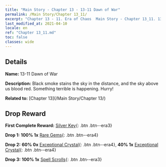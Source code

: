 ```yaml
---
title: "Main Story - Chapter 13 - 13-11 Dawn of War"
permalink: /Main Story/Chapter 13_11/
excerpt: "Chapter 13 - 11. Era of Chaos  Main Story - Chapter 13_11. 13-11 Dawn of War"
last_modified_at: 2021-04-10
locale: en
ref: "Chapter 13_11.md"
toc: false
classes: wide
---
```


## Details

 **Name:** 13-11 Dawn of War

 **Description:** Black smoke stains the sky in the distance, and the sky above us blood red. Something terrible is happening. Hurry!

 **Related to:** [Chapter 13](/Main Story/Chapter 13/)

## Drop Reward

 **First Complete Reward:** [Silver Key](/Items/con_693/){: .btn .btn--era3}

 **Drop 1:** **100% 1x** [Rare Gems](/Items/mat_44/){: .btn .btn--era4}

 **Drop 2:** **60% 0x** [Exceptional Crystal](/Items/mat_38/){: .btn .btn--era4}, **40% 1x** [Exceptional Crystal](/Items/mat_38/){: .btn .btn--era4}

 **Drop 3:** **100% 1x** [Spell Scrolls](/Items/con_694/){: .btn .btn--era3}


